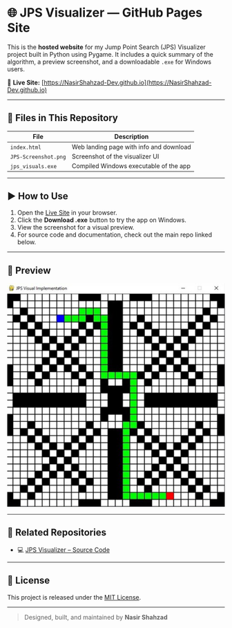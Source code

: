 # 🌐 JPS Visualizer — GitHub Pages Site

This is the **hosted website** for my Jump Point Search (JPS) Visualizer project built in Python using Pygame. It includes a quick summary of the algorithm, a preview screenshot, and a downloadable `.exe` for Windows users.

🔗 **Live Site:** [https://NasirShahzad-Dev.github.io](https://NasirShahzad-Dev.github.io)

---

## 📁 Files in This Repository

| File                | Description                                |
|---------------------|--------------------------------------------|
| `index.html`        | Web landing page with info and download    |
| `JPS-Screenshot.png`| Screenshot of the visualizer UI            |
| `jps_visuals.exe`   | Compiled Windows executable of the app     |

---

## ▶️ How to Use

1. Open the [Live Site](https://NasirShahzad-Dev.github.io) in your browser.
2. Click the **Download .exe** button to try the app on Windows.
3. View the screenshot for a visual preview.
4. For source code and documentation, check out the main repo linked below.

---

## 📸 Preview

![JPS Visualizer Screenshot](JPS-Screenshot.png)

---

## 🔗 Related Repositories

- 💻 [JPS Visualizer – Source Code](https://github.com/NasirShahzad-Dev/JPS-Visualizer)

---

## 📜 License

This project is released under the [MIT License](https://choosealicense.com/licenses/mit/).

---

> Designed, built, and maintained by **Nasir Shahzad**
